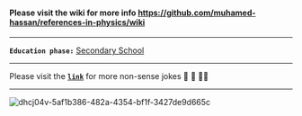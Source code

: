 #### Please visit the wiki for more info https://github.com/muhamed-hassan/references-in-physics/wiki

***

**`Education phase:`** [Secondary School](https://en.wikipedia.org/wiki/Secondary_school)

***

Please visit the [**`link`**](https://github.com/muhamed-hassan/references-in-physics/wiki/Science-clubs) for more non-sense jokes 💩 🤡 🏳️‍🌈

***

![dhcj04v-5af1b386-482a-4354-bf1f-3427de9d665c](https://github.com/user-attachments/assets/53f28bf6-c083-415f-8f32-87e23ee33059)
